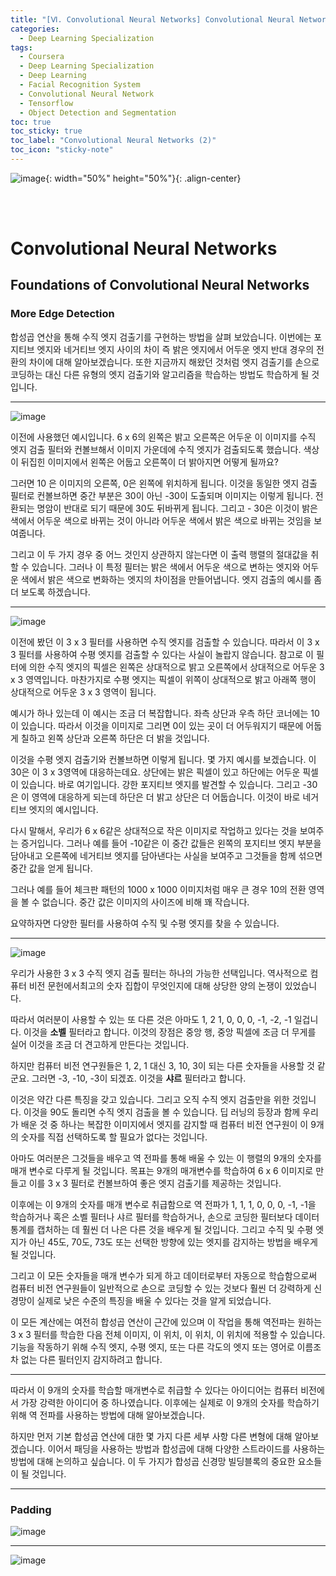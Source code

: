 ```yaml
---
title: "[Ⅵ. Convolutional Neural Networks] Convolutional Neural Networks (2)"
categories:
  - Deep Learning Specialization
tags:
  - Coursera
  - Deep Learning Specialization
  - Deep Learning
  - Facial Recognition System
  - Convolutional Neural Network
  - Tensorflow
  - Object Detection and Segmentation
toc: true
toc_sticky: true
toc_label: "Convolutional Neural Networks (2)"
toc_icon: "sticky-note"
---
```


![image](https://user-images.githubusercontent.com/55765292/183551502-3482e2d7-efb0-4815-9c94-b662606b4842.png){: width="50%" height="50%"}{: .align-center}

<br><br>

# Convolutional Neural Networks

## Foundations of Convolutional Neural Networks

### More Edge Detection

합성곱 연산을 통해 수직 엣지 검출기를 구현하는 방법을 살펴 보았습니다. 이번에는 포지티브 엣지와 네거티브 엣지 사이의 차이 즉 밝은 엣지에서 어두운 엣지 반대 경우의 전환의 차이에 대해 알아보겠습니다. 또한 지금까지 해왔던 것처럼 엣지 검출기를 손으로 코딩하는 대신 다른 유형의 엣지 검출기와 알고리즘을 학습하는 방법도 학습하게 될 것입니다.

---

![image](https://user-images.githubusercontent.com/55765292/183600083-9143e2a8-943f-45b6-96ac-96650bd3b176.png)

이전에 사용했던 예시입니다. 6 x 6의 왼쪽은 밝고 오른쪽은 어두운 이 이미지를 수직 엣지 검출 필터와 컨볼브해서 이미지 가운데에 수직
엣지가 검출되도록 했습니다. 색상이 뒤집힌 이미지에서 왼쪽은 어둡고 오른쪽이 더 밝아지면 어떻게 될까요?

그러면 10 은 이미지의 오른쪽, 0은 왼쪽에 위치하게 됩니다. 이것을 동일한 엣지 검출 필터로 컨볼브하면 중간 부분은 30이 아닌 -30이 도출되며 이미지는 이렇게 됩니다. 전환되는 명암이 반대로 되기 때문에 30도 뒤바뀌게 됩니다. 그리고 - 30은 이것이 밝은 색에서 어두운 색으로 바뀌는 것이 아니라 어두운 색에서 밝은 색으로 바뀌는 것임을 보여줍니다.

그리고 이 두 가지 경우 중 어느 것인지 상관하지 않는다면 이 출력 행렬의 절대값을 취할 수 있습니다. 그러나 이 특정 필터는 밝은 색에서 어두운 색으로 변하는 엣지와 어두운 색에서 밝은 색으로 변화하는 엣지의 차이점을 만들어냅니다. 엣지 검출의 예시를 좀 더 보도록 하겠습니다.

---

![image](https://user-images.githubusercontent.com/55765292/183600543-91b44819-c9d5-4287-9fbd-da9b115d60cd.png)

이전에 봤던 이 3 x 3 필터를 사용하면 수직 엣지를 검출할 수 있습니다. 따라서 이 3 x 3 필터를 사용하여 수평 엣지를 검출할 수 있다는 사실이 놀랍지 않습니다. 참고로 이 필터에 의한 수직 엣지의 픽셀은 왼쪽은 상대적으로 밝고 오른쪽에서 상대적으로 어두운 3 x 3 영역입니다. 마찬가지로 수평 엣지는 픽셀이 위쪽이 상대적으로 밝고 아래쪽 행이 상대적으로 어두운 3 x 3 영역이 됩니다.

예시가 하나 있는데 이 예시는 조금 더 복잡합니다. 좌측 상단과 우측 하단 코너에는 10이 있습니다. 따라서 이것을 이미지로 그리면 0이 있는 곳이 더 어두워지기 때문에 어둡게 칠하고 왼쪽 상단과 오른쪽 하단은 더 밝을 것입니다.

이것을 수평 엣지 검출기와 컨볼브하면 이렇게 됩니다. 몇 가지 예시를 보겠습니다. 이 30은 이 3 x 3영역에 대응하는데요. 상단에는 밝은 픽셀이 있고 하단에는 어두운 픽셀이 있습니다. 바로 여기입니다. 강한 포지티브 엣지를 발견할 수 있습니다. 그리고 -30은 이 영역에 대응하게 되는데  하단은 더 밝고 상단은 더 어둡습니다. 이것이 바로 네거티브 엣지의 예시입니다.

다시 말해서, 우리가 6 x 6같은 상대적으로 작은 이미지로 작업하고 있다는 것을 보여주는 증거입니다. 그러나 예를 들어 -10같은 이 중간 값들은 왼쪽의 포지티브 엣지 부분을 담아내고 오른쪽에 네거티브 엣지를 담아낸다는 사실을 보여주고 그것들을 함께 섞으면 중간 값을 얻게 됩니다.

그러나 예를 들어 체크판 패턴의 1000 x 1000 이미지처럼 매우 큰 경우 10의 전환 영역을 볼 수 없습니다. 중간 값은 이미지의 사이즈에 비해 꽤 작습니다.

요약하자면 다양한 필터를 사용하여 수직 및 수평 엣지를 찾을 수 있습니다.

---

![image](https://user-images.githubusercontent.com/55765292/183600571-748ac159-5e43-49e9-88c5-9a66bee87b71.png)

우리가 사용한 3 x 3 수직 엣지 검출 필터는 하나의 가능한 선택입니다. 역사적으로 컴퓨터 비전 문헌에서최고의 숫자 집합이 무엇인지에 대해 상당한 양의 논쟁이 있었습니다.

따라서 여러분이 사용할 수 있는 또 다른 것은 아마도 1, 2 1, 0, 0, 0, -1, -2, -1 일겁니다. 이것을 **소벨** 필터라고 합니다. 이것의 장점은 중앙 행, 중앙 픽셀에 조금 더 무게를 실어 이것을 조금 더 견고하게 만든다는 것입니다.

하지만 컴퓨터 비전 연구원들은 1, 2, 1 대신 3, 10, 3이 되는 다른 숫자들을 사용할 것 같군요. 그러면 -3, -10, -3이 되겠죠. 이것을 **샤르** 필터라고 합니다.

이것은 약간 다른 특징을 갖고 있습니다. 그리고 오직 수직 엣지 검출만을 위한 것입니다. 이것을 90도 돌리면 수직 엣지 검출을 볼 수 있습니다. 딥 러닝의 등장과 함께 우리가 배운 것 중 하나는 복잡한 이미지에서 엣지를 감지할 때 컴퓨터 비전 연구원이 이 9개의 숫자를 직접 선택하도록 할 필요가 없다는 것입니다.

아마도 여러분은 그것들을 배우고 역 전파를 통해 배울 수 있는 이 행렬의 9개의 숫자를 매개 변수로 다루게 될 것입니다. 목표는 9개의 매개변수를 학습하여 6 x 6 이미지로 만들고 이를 3 x 3 필터로 컨볼브하여 좋은 엣지 검출기를 제공하는 것입니다.

이후에는 이 9개의 숫자를 매개 변수로 취급함으로 역 전파가 1, 1, 1, 0, 0, 0, -1, -1을 학습하거나 혹은 소벨 필터나 샤르 필터를 학습하거나, 손으로 코딩한 필터보다 데이터 통계를 캡처하는 데 훨씬 더 나은 다른 것을 배우게 될 것입니다. 그리고 수직 및 수평 엣지가 아닌 45도, 70도, 73도 또는 선택한 방향에 있는 엣지를 감지하는 방법을 배우게 될 것입니다.

그리고 이 모든 숫자들을 매개 변수가 되게 하고 데이터로부터 자동으로 학습함으로써 컴퓨터 비전 연구원들이 일반적으로 손으로 코딩할 수 있는 것보다 훨씬 더 강력하게 신경망이 실제로 낮은 수준의 특징을 배울 수 있다는 것을 알게 되었습니다.

이 모든 계산에는 여전히 합성곱 연산이 근간에 있으며 이 작업을 통해 역전파는 원하는 3 x 3 필터를 학습한 다음 전체 이미지, 이 위치, 이 위치, 이 위치에 적용할 수 있습니다. 기능을 작동하기 위해 수직 엣지, 수평 엣지, 또는 다른 각도의 엣지 또는 영어로 이름조차 없는 다른 필터인지 감지하려고 합니다.

---

따라서 이 9개의 숫자를 학습할 매개변수로 취급할 수 있다는 아이디어는 컴퓨터 비전에서 가장 강력한 아이디어 중 하나였습니다. 이후에는 실제로 이 9개의 숫자를 학습하기 위해 역 전파를 사용하는 방법에 대해 알아보겠습니다.

하지만 먼저 기본 합성곱 연산에 대한 몇 가지 다른 세부 사항 다른 변형에 대해 알아보겠습니다. 이어서 패딩을 사용하는 방법과 합성곱에 대해 다양한 스트라이드를 사용하는 방법에 대해 논의하고 싶습니다. 이 두 가지가 합성곱 신경망 빌딩블록의 중요한 요소들이 될 것입니다.

---

### Padding

![image](https://user-images.githubusercontent.com/55765292/183630969-5b427266-e16c-40f1-8a72-ce5e5902be87.png)

---

![image](https://user-images.githubusercontent.com/55765292/183631024-b9b11f93-bb98-4a04-af2e-75ed6aab366e.png)
